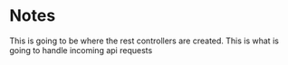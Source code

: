 # Notes

This is going to be where the rest controllers are created. This is what is going to handle incoming api requests
